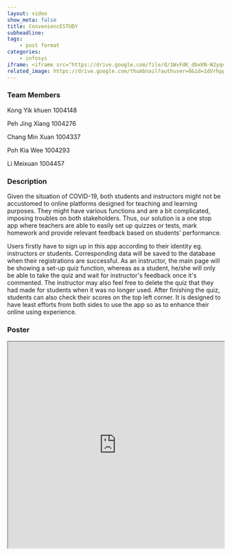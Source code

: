 ```yaml
---
layout: video
show_meta: false
title: ConveniencESTUDY
subheadline: 
tags:
    - post format
categories:
    - infosys
iframe: <iframe src="https://drive.google.com/file/d/1WvFdK_dbxKN-W2yqetNgfvDmYgXSF7nl/preview" width="320" height="240"></iframe>
related_image: https://drive.google.com/thumbnail?authuser=0&id=1dVrhpptu8xpMVtpMWC0p8JmCoNkZdKZ6&sz=w300-h300-p-k-nu-iv1
---
```


### Team Members

Kong Yik khuen 1004148

Peh Jing Xiang 1004276

Chang Min Xuan 1004337

Poh Kia Wee 1004293

Li Meixuan 1004457  

### Description

Given the situation of COVID-19, both students and instructors might not be accustomed to online platforms designed for teaching and learning purposes. They might have various functions and are a bit complicated, imposing troubles on both stakeholders. Thus, our solution is a one stop app where teachers are able to easily set up quizzes or tests, mark homework and provide relevant feedback based on students' performance.

Users firstly have to sign up in this app according to their identity eg. instructors or students. Corresponding data will be saved to the database when their registrations are successful. As an instructor, the main page will be showing a set-up quiz function, whereas as a student, he/she will only be able to take the quiz and wait for instructor's feedback once it's commented. The instructor may also feel free to delete the quiz that they had made for students when it was no longer used. After finishing the quiz, students can also check their scores on the top left corner. It is designed to have least efforts from both sides to use the app so as to enhance their online using experience.

### Poster

<iframe src="https://drive.google.com/file/d/1dVrhpptu8xpMVtpMWC0p8JmCoNkZdKZ6/preview" width="100%" height="480"></iframe>
